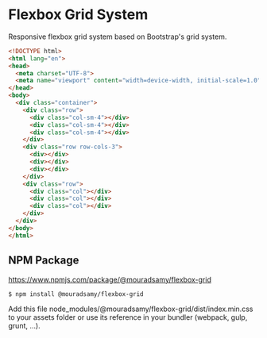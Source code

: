 # Flexbox Grid System

Responsive flexbox grid system based on Bootstrap's grid system.

```html
<!DOCTYPE html>
<html lang="en">
<head>
  <meta charset="UTF-8">
  <meta name="viewport" content="width=device-width, initial-scale=1.0">
</head>
<body>
  <div class="container">
    <div class="row">
      <div class="col-sm-4"></div>
      <div class="col-sm-4"></div>
      <div class="col-sm-4"></div>
    </div>
    <div class="row row-cols-3">
      <div></div>
      <div></div>
      <div></div>
    </div>
    <div class="row">
      <div class="col"></div>
      <div class="col"></div>
      <div class="col"></div>
    </div>
  </div>
</body>
</html>
```

## NPM Package 

https://www.npmjs.com/package/@mouradsamy/flexbox-grid

``` nodejs
$ npm install @mouradsamy/flexbox-grid
```

Add this file node_modules/@mouradsamy/flexbox-grid/dist/index.min.css to your assets folder or use its reference in your bundler (webpack, gulp, grunt, ...).

